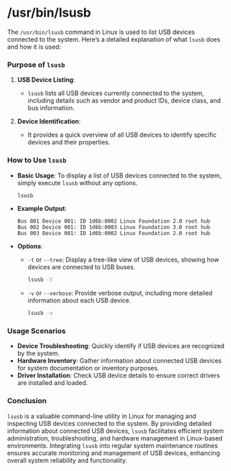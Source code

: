 # /usr/bin/lsusb

The `/usr/bin/lsusb` command in Linux is used to list USB devices connected to the system. Here’s a detailed explanation of what `lsusb` does and how it is used:

### Purpose of `lsusb`

1. **USB Device Listing**:
   - `lsusb` lists all USB devices currently connected to the system, including details such as vendor and product IDs, device class, and bus information.

2. **Device Identification**:
   - It provides a quick overview of all USB devices to identify specific devices and their properties.

### How to Use `lsusb`

- **Basic Usage**: To display a list of USB devices connected to the system, simply execute `lsusb` without any options.

  ```bash
  lsusb
  ```

- **Example Output**:

  ```
  Bus 001 Device 001: ID 1d6b:0002 Linux Foundation 2.0 root hub
  Bus 002 Device 001: ID 1d6b:0003 Linux Foundation 3.0 root hub
  Bus 003 Device 001: ID 1d6b:0002 Linux Foundation 2.0 root hub
  ```

- **Options**:
  - `-t` or `--tree`: Display a tree-like view of USB devices, showing how devices are connected to USB buses.
  
    ```bash
    lsusb -t
    ```

  - `-v` or `--verbose`: Provide verbose output, including more detailed information about each USB device.

    ```bash
    lsusb -v
    ```

### Usage Scenarios

- **Device Troubleshooting**: Quickly identify if USB devices are recognized by the system.
- **Hardware Inventory**: Gather information about connected USB devices for system documentation or inventory purposes.
- **Driver Installation**: Check USB device details to ensure correct drivers are installed and loaded.

### Conclusion

`lsusb` is a valuable command-line utility in Linux for managing and inspecting USB devices connected to the system. By providing detailed information about connected USB devices, `lsusb` facilitates efficient system administration, troubleshooting, and hardware management in Linux-based environments. Integrating `lsusb` into regular system maintenance routines ensures accurate monitoring and management of USB devices, enhancing overall system reliability and functionality.
